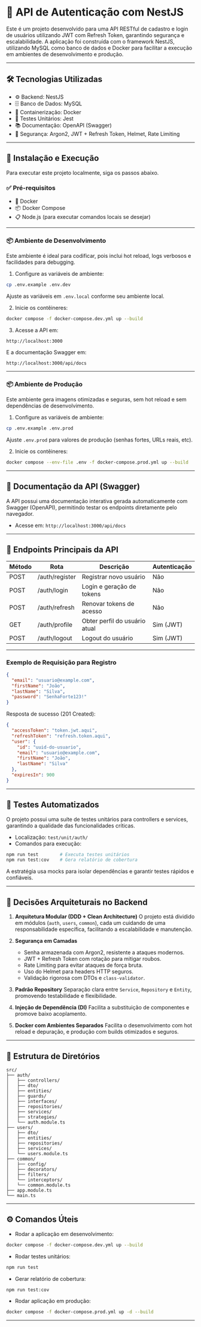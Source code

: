 # 📝 API de Autenticação com NestJS

Este é um projeto desenvolvido para uma API RESTful de cadastro e login de usuários utilizando JWT com Refresh Token, garantindo segurança e escalabilidade. A aplicação foi construída com o framework NestJS, utilizando MySQL como banco de dados e Docker para facilitar a execução em ambientes de desenvolvimento e produção.

---

## 🛠️ Tecnologias Utilizadas

* ⚙️ Backend: NestJS
* 🗄️ Banco de Dados: MySQL
* 🐳 Containerização: Docker
* 🧪 Testes Unitários: Jest
* 📚 Documentação: OpenAPI (Swagger)
* 🔐 Segurança: Argon2, JWT + Refresh Token, Helmet, Rate Limiting

---

## 🚀 Instalação e Execução

Para executar este projeto localmente, siga os passos abaixo.

### ✅ Pré-requisitos

* 🐳 Docker
* 📦 Docker Compose
* 📋 Node.js (para executar comandos locais se desejar)

---

### 📦 Ambiente de Desenvolvimento

Este ambiente é ideal para codificar, pois inclui hot reload, logs verbosos e facilidades para debugging.

1. Configure as variáveis de ambiente:

```bash
cp .env.example .env.dev
```

Ajuste as variáveis em `.env.local` conforme seu ambiente local.

2. Inicie os contêineres:

```bash
docker compose -f docker-compose.dev.yml up --build
```

3. Acesse a API em:

```
http://localhost:3000
```

E a documentação Swagger em:

```
http://localhost:3000/api/docs
```

---

### 📦 Ambiente de Produção

Este ambiente gera imagens otimizadas e seguras, sem hot reload e sem dependências de desenvolvimento.

1. Configure as variáveis de ambiente:

```bash
cp .env.example .env.prod
```

Ajuste `.env.prod` para valores de produção (senhas fortes, URLs reais, etc).

2. Inicie os contêineres:

```bash
docker compose --env-file .env -f docker-compose.prod.yml up --build
```

---

## 📄 Documentação da API (Swagger)

A API possui uma documentação interativa gerada automaticamente com Swagger (OpenAPI), permitindo testar os endpoints diretamente pelo navegador.

* Acesse em: `http://localhost:3000/api/docs`

---

## 📌 Endpoints Principais da API

| Método | Rota           | Descrição                     | Autenticação |
| ------ | -------------- | ----------------------------- | ------------ |
| POST   | /auth/register | Registrar novo usuário        | Não          |
| POST   | /auth/login    | Login e geração de tokens     | Não          |
| POST   | /auth/refresh  | Renovar tokens de acesso      | Não          |
| GET    | /auth/profile  | Obter perfil do usuário atual | Sim (JWT)    |
| POST   | /auth/logout   | Logout do usuário             | Sim (JWT)    |

---

### Exemplo de Requisição para Registro

```json
{
  "email": "usuario@example.com",
  "firstName": "João",
  "lastName": "Silva",
  "password": "SenhaForte123!"
}
```

Resposta de sucesso (201 Created):

```json
{
  "accessToken": "token.jwt.aqui",
  "refreshToken": "refresh.token.aqui",
  "user": {
    "id": "uuid-do-usuario",
    "email": "usuario@example.com",
    "firstName": "João",
    "lastName": "Silva"
  },
  "expiresIn": 900
}
```

---

## 🧪 Testes Automatizados

O projeto possui uma suíte de testes unitários para controllers e services, garantindo a qualidade das funcionalidades críticas.

* Localização: `test/unit/auth/`
* Comandos para execução:

```bash
npm run test        # Executa testes unitários
npm run test:cov    # Gera relatório de cobertura
```

A estratégia usa mocks para isolar dependências e garantir testes rápidos e confiáveis.

---

## 🧱 Decisões Arquiteturais no Backend

1. **Arquitetura Modular (DDD + Clean Architecture)**
   O projeto está dividido em módulos (`auth`, `users`, `common`), cada um cuidando de uma responsabilidade específica, facilitando a escalabilidade e manutenção.

2. **Segurança em Camadas**

   * Senha armazenada com Argon2, resistente a ataques modernos.
   * JWT + Refresh Token com rotação para mitigar roubos.
   * Rate Limiting para evitar ataques de força bruta.
   * Uso do Helmet para headers HTTP seguros.
   * Validação rigorosa com DTOs e `class-validator`.

3. **Padrão Repository**
   Separação clara entre `Service`, `Repository` e `Entity`, promovendo testabilidade e flexibilidade.

4. **Injeção de Dependência (DI)**
   Facilita a substituição de componentes e promove baixo acoplamento.

5. **Docker com Ambientes Separados**
   Facilita o desenvolvimento com hot reload e depuração, e produção com builds otimizados e seguros.

---

## 📂 Estrutura de Diretórios

```
src/
├── auth/
│   ├── controllers/
│   ├── dto/
│   ├── entities/
│   ├── guards/
│   ├── interfaces/
│   ├── repositories/
│   ├── services/
│   ├── strategies/
│   └── auth.module.ts
├── users/
│   ├── dto/
│   ├── entities/
│   ├── repositories/
│   ├── services/
│   └── users.module.ts
├── common/
│   ├── config/
│   ├── decorators/
│   ├── filters/
│   └── interceptors/
│   └── common.module.ts
├── app.module.ts
└── main.ts
```

---

## ⚙️ Comandos Úteis

* Rodar a aplicação em desenvolvimento:

```bash
docker compose -f docker-compose.dev.yml up --build
```

* Rodar testes unitários:

```bash
npm run test
```

* Gerar relatório de cobertura:

```bash
npm run test:cov
```

* Rodar aplicação em produção:

```bash
docker compose -f docker-compose.prod.yml up -d --build
```

---
